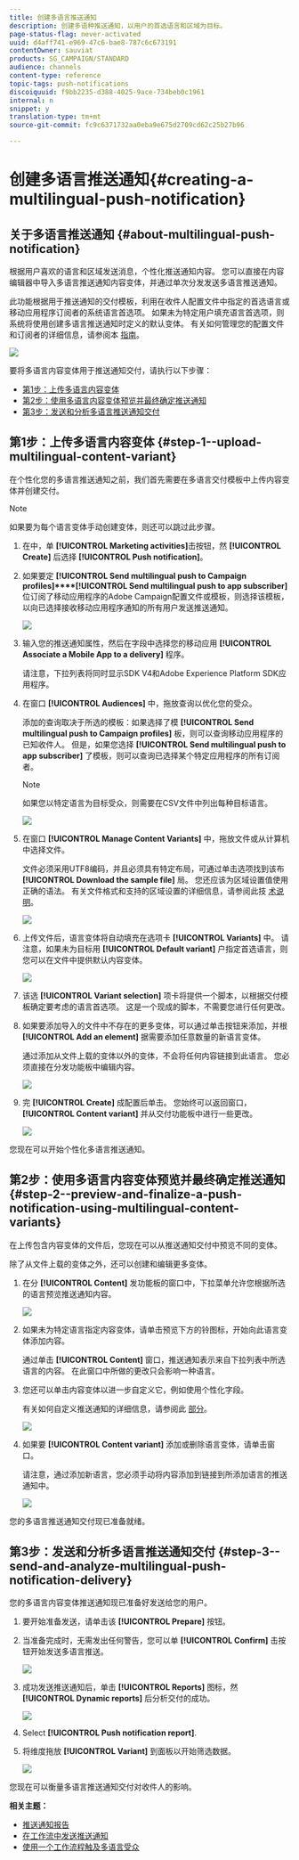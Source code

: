 ```yaml
---
title: 创建多语言推送通知
description: 创建多语种推送通知，以用户的首选语言和区域为目标。
page-status-flag: never-activated
uuid: d4aff741-e969-47c6-bae8-787c6c673191
contentOwner: sauviat
products: SG_CAMPAIGN/STANDARD
audience: channels
content-type: reference
topic-tags: push-notifications
discoiquuid: f9bb2235-d388-4025-9ace-734beb0c1961
internal: n
snippet: y
translation-type: tm+mt
source-git-commit: fc9c6371732aa0eba9e675d2709cd62c25b27b96

---
```



# 创建多语言推送通知{#creating-a-multilingual-push-notification}

## 关于多语言推送通知 {#about-multilingual-push-notification}

根据用户喜欢的语言和区域发送消息，个性化推送通知内容。 您可以直接在内容编辑器中导入多语言推送通知内容变体，并通过单次分发发送多语言推送通知。

此功能根据用于推送通知的交付模板，利用在收件人配置文件中指定的首选语言或移动应用程序订阅者的系统语言首选项。 如果未为特定用户填充语言首选项，则系统将使用创建多语言推送通知时定义的默认变体。 有关如何管理您的配置文件和订阅者的详细信息，请参阅本 [指南](../../audiences/using/about-profiles-and-audiences.md)。

![](assets/multivariant_push_1.png)

要将多语言内容变体用于推送通知交付，请执行以下步骤：

* [第1步：上传多语言内容变体](#step-1--upload-multilingual-content-variant)
* [第2步：使用多语言内容变体预览并最终确定推送通知](#step-2--preview-and-finalize-a-push-notification-using-multilingual-content-variants)
* [第3步：发送和分析多语言推送通知交付](#step-3--send-and-analyze-multilingual-push-notification-delivery)

## 第1步：上传多语言内容变体 {#step-1--upload-multilingual-content-variant}

在个性化您的多语言推送通知之前，我们首先需要在多语言交付模板中上传内容变体并创建交付。

>[!NOTE]
>
>如果要为每个语言变体手动创建变体，则还可以跳过此步骤。

1. 在中，单 **[!UICONTROL Marketing activities]**&#x200B;击按钮，然 **[!UICONTROL Create]** 后选择 **[!UICONTROL Push notification]**。
1. 如果要定 **[!UICONTROL Send multilingual push to Campaign profiles]****[!UICONTROL Send multilingual push to app subscriber]** 位订阅了移动应用程序的Adobe Campaign配置文件或模板，则选择该模板，以向已选择接收移动应用程序通知的所有用户发送推送通知。

   ![](assets/multivariant_push_2.png)

1. 输入您的推送通知属性，然后在字段中选择您的移动应用 **[!UICONTROL Associate a Mobile App to a delivery]** 程序。

   请注意，下拉列表将同时显示SDK V4和Adobe Experience Platform SDK应用程序。

1. 在窗口 **[!UICONTROL Audiences]** 中，拖放查询以优化您的受众。

   添加的查询取决于所选的模板：如果选择了模 **[!UICONTROL Send multilingual push to Campaign profiles]** 板，则可以查询移动应用程序的已知收件人。 但是，如果您选择 **[!UICONTROL Send multilingual push to app subscriber]** 了模板，则可以查询已选择某个特定应用程序的所有订阅者。
   >[!NOTE]
   >
   >如果您以特定语言为目标受众，则需要在CSV文件中列出每种目标语言。

   ![](assets/push_notif_audience.png)

1. 在窗口 **[!UICONTROL Manage Content Variants]** 中，拖放文件或从计算机中选择文件。

   文件必须采用UTF8编码，并且必须具有特定布局，可通过单击选项找到该布 **[!UICONTROL Download the sample file]** 局。 您还应该为区域设置值使用正确的语法。 有关文件格式和支持的区域设置的详细信息，请参阅此技 [术说明](https://helpx.adobe.com/campaign/kb/acs-generate-csv-multilingual-push.html)。

   ![](assets/multivariant_push_4.png)

1. 上传文件后，语言变体将自动填充在选项卡 **[!UICONTROL Variants]** 中。 请注意，如果未为目标用 **[!UICONTROL Default variant]** 户指定首选语言，则您可以在文件中提供默认内容变体。

   ![](assets/multivariant_push_5.png)

1. 该选 **[!UICONTROL Variant selection]** 项卡将提供一个脚本，以根据交付模板确定要考虑的语言首选项。 这是一个现成的脚本，不需要您进行任何更改。
1. 如果要添加导入的文件中不存在的更多变体，可以通过单击按钮来添加，并根 **[!UICONTROL Add an element]** 据需要添加任意数量的新语言变体。

   通过添加从文件上载的变体以外的变体，不会将任何内容链接到此语言。 您必须直接在分发功能板中编辑内容。

   ![](assets/multivariant_push_6.png)

1. 完 **[!UICONTROL Create]** 成配置后单击。 您始终可以返回窗口， **[!UICONTROL Content variant]** 并从交付功能板中进行一些更改。

   ![](assets/multivariant_push_8.png)

您现在可以开始个性化多语言推送通知。

## 第2步：使用多语言内容变体预览并最终确定推送通知 {#step-2--preview-and-finalize-a-push-notification-using-multilingual-content-variants}

在上传包含内容变体的文件后，您现在可以从推送通知交付中预览不同的变体。

除了从文件上载的变体之外，还可以创建和编辑更多变体。

1. 在分 **[!UICONTROL Content]** 发功能板的窗口中，下拉菜单允许您根据所选的语言预览推送通知内容。

   ![](assets/multivariant_push_7.png)

1. 如果未为特定语言指定内容变体，请单击预览下方的铃图标，开始向此语言变体添加内容。

   通过单击 **[!UICONTROL Content]** 窗口，推送通知表示来自下拉列表中所选语言的内容。 在此窗口中所做的更改只会影响一种语言。

1. 您还可以单击内容变体以进一步自定义它，例如使用个性化字段。

   有关如何自定义推送通知的详细信息，请参阅此 [部分](../../channels/using/customizing-a-push-notification.md)。

   ![](assets/multivariant_push_9.png)

1. 如果要 **[!UICONTROL Content variant]** 添加或删除语言变体，请单击窗口。

   请注意，通过添加新语言，您必须手动将内容添加到链接到所添加语言的推送通知中。

   ![](assets/multivariant_push_10.png)

您的多语言推送通知交付现已准备就绪。

## 第3步：发送和分析多语言推送通知交付 {#step-3--send-and-analyze-multilingual-push-notification-delivery}

您的多语言内容变体推送通知现已准备好发送给您的用户。

1. 要开始准备发送，请单击该 **[!UICONTROL Prepare]** 按钮。
1. 当准备完成时，无需发出任何警告，您可以单 **[!UICONTROL Confirm]** 击按钮开始发送多语言推送。

   ![](assets/multivariant_push_12.png)

1. 成功发送推送通知后，单击 **[!UICONTROL Reports]** 图标，然 **[!UICONTROL Dynamic reports]** 后分析交付的成功。

   ![](assets/multivariant_push_13.png)

1. Select **[!UICONTROL Push notification report]**.
1. 将维度拖放 **[!UICONTROL Variant]** 到面板以开始筛选数据。

   ![](assets/multivariant_push_11.png)

您现在可以衡量多语言推送通知交付对收件人的影响。

**相关主题：**

* [推送通知报告](../../reporting/using/push-notification-report.md)
* [在工作流中发送推送通知](../../automating/using/push-notification-delivery.md)
* [使用一个工作流程触及多语言受众](https://helpx.adobe.com/campaign/kb/simplify-campaign-management.html#Engageyourcustomersateverystep)
